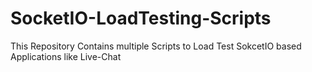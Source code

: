 # SocketIO-LoadTesting-Scripts
This Repository Contains multiple Scripts to Load Test SokcetIO based Applications like Live-Chat 
